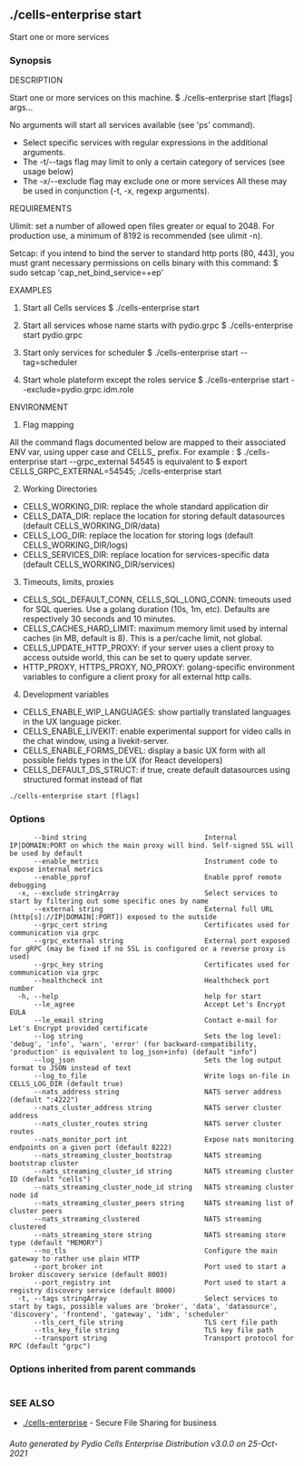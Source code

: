 ## ./cells-enterprise start

Start one or more services

### Synopsis


DESCRIPTION

  Start one or more services on this machine. 
  $ ./cells-enterprise start [flags] args...

  No arguments will start all services available (see 'ps' command).  
   - Select specific services with regular expressions in the additional arguments. 
   - The -t/--tags flag may limit to only a certain category of services (see usage below)
   - The -x/--exclude flag may exclude one or more services
  All these may be used in conjunction (-t, -x, regexp arguments).

REQUIREMENTS
  
  Ulimit: set a number of allowed open files greater or equal to 2048.
  For production use, a minimum of 8192 is recommended (see ulimit -n).

  Setcap: if you intend to bind the server to standard http ports (80, 443), 
  you must grant necessary permissions on cells binary with this command:
  $ sudo setcap 'cap_net_bind_service=+ep' <path to your binary>    

EXAMPLES

  1. Start all Cells services
  $ ./cells-enterprise start

  2. Start all services whose name starts with pydio.grpc
  $ ./cells-enterprise start pydio.grpc

  3. Start only services for scheduler
  $ ./cells-enterprise start --tag=scheduler

  4. Start whole plateform except the roles service
  $ ./cells-enterprise start --exclude=pydio.grpc.idm.role

ENVIRONMENT

  1. Flag mapping

  All the command flags documented below are mapped to their associated ENV var, using upper case and CELLS_ prefix.
  For example :
  $ ./cells-enterprise start --grpc_external 54545
  is equivalent to 
  $ export CELLS_GRPC_EXTERNAL=54545; ./cells-enterprise start

  2. Working Directories 

  - CELLS_WORKING_DIR: replace the whole standard application dir
  - CELLS_DATA_DIR: replace the location for storing default datasources (default CELLS_WORKING_DIR/data)
  - CELLS_LOG_DIR: replace the location for storing logs (default CELLS_WORKING_DIR/logs)
  - CELLS_SERVICES_DIR: replace location for services-specific data (default CELLS_WORKING_DIR/services)

  3. Timeouts, limits, proxies

  - CELLS_SQL_DEFAULT_CONN, CELLS_SQL_LONG_CONN: timeouts used for SQL queries. Use a golang duration (10s, 1m, etc). Defaults are respectively 30 seconds and 10 minutes.
  - CELLS_CACHES_HARD_LIMIT: maximum memory limit used by internal caches (in MB, default is 8). This is a per/cache limit, not global.
  - CELLS_UPDATE_HTTP_PROXY: if your server uses a client proxy to access outside world, this can be set to query update server.
  - HTTP_PROXY, HTTPS_PROXY, NO_PROXY: golang-specific environment variables to configure a client proxy for all external http calls.

  4. Development variables

  - CELLS_ENABLE_WIP_LANGUAGES: show partially translated languages in the UX language picker. 
  - CELLS_ENABLE_LIVEKIT: enable experimental support for video calls in the chat window, using a livekit-server.
  - CELLS_ENABLE_FORMS_DEVEL: display a basic UX form with all possible fields types in the UX (for React developers)
  - CELLS_DEFAULT_DS_STRUCT: if true, create default datasources using structured format instead of flat



```
./cells-enterprise start [flags]
```

### Options

```
      --bind string                             Internal IP|DOMAIN:PORT on which the main proxy will bind. Self-signed SSL will be used by default
      --enable_metrics                          Instrument code to expose internal metrics
      --enable_pprof                            Enable pprof remote debugging
  -x, --exclude stringArray                     Select services to start by filtering out some specific ones by name
      --external string                         External full URL (http[s]://IP|DOMAIN[:PORT]) exposed to the outside
      --grpc_cert string                        Certificates used for communication via grpc
      --grpc_external string                    External port exposed for gRPC (may be fixed if no SSL is configured or a reverse proxy is used)
      --grpc_key string                         Certificates used for communication via grpc
      --healthcheck int                         Healthcheck port number
  -h, --help                                    help for start
      --le_agree                                Accept Let's Encrypt EULA
      --le_email string                         Contact e-mail for Let's Encrypt provided certificate
      --log string                              Sets the log level: 'debug', 'info', 'warn', 'error' (for backward-compatibility, 'production' is equivalent to log_json+info) (default "info")
      --log_json                                Sets the log output format to JSON instead of text
      --log_to_file                             Write logs on-file in CELLS_LOG_DIR (default true)
      --nats_address string                     NATS server address (default ":4222")
      --nats_cluster_address string             NATS server cluster address
      --nats_cluster_routes string              NATS server cluster routes
      --nats_monitor_port int                   Expose nats monitoring endpoints on a given port (default 8222)
      --nats_streaming_cluster_bootstrap        NATS streaming bootstrap cluster
      --nats_streaming_cluster_id string        NATS streaming cluster ID (default "cells")
      --nats_streaming_cluster_node_id string   NATS streaming cluster node id
      --nats_streaming_cluster_peers string     NATS streaming list of cluster peers
      --nats_streaming_clustered                NATS streaming clustered
      --nats_streaming_store string             NATS streaming store type (default "MEMORY")
      --no_tls                                  Configure the main gateway to rather use plain HTTP
      --port_broker int                         Port used to start a broker discovery service (default 8003)
      --port_registry int                       Port used to start a registry discovery service (default 8000)
  -t, --tags stringArray                        Select services to start by tags, possible values are 'broker', 'data', 'datasource', 'discovery', 'frontend', 'gateway', 'idm', 'scheduler'
      --tls_cert_file string                    TLS cert file path
      --tls_key_file string                     TLS key file path
      --transport string                        Transport protocol for RPC (default "grpc")
```

### Options inherited from parent commands

```
```

### SEE ALSO

* [./cells-enterprise](./cells-enterprise)	 - Secure File Sharing for business

###### Auto generated by Pydio Cells Enterprise Distribution v3.0.0 on 25-Oct-2021
